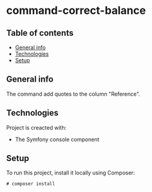 # command-correct-balance

## Table of contents
* [General info](#general-info)
* [Technologies](#technologies)
* [Setup](#setup)

## General info
The command add quotes to the column "Reference".

## Technologies

Project is creacted with:
* The Symfony console component

## Setup
To run this project, install it locally using Composer:

```
# composer install
```
